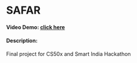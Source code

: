 # SAFAR
#### Video Demo:  [click here](https://youtu.be/ZBG4F7td-6g)
#### Description:
Final project for CS50x and Smart India Hackathon
